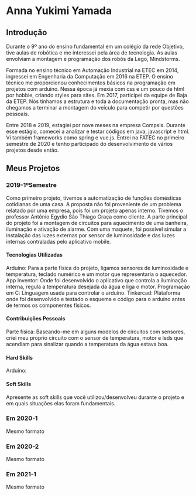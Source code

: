 # Anna Yukimi Yamada

## Introdução

Durante o 9º ano do ensino fundamental em um colégio da rede Objetivo, tive aulas de robótica e me interessei pela área de tecnologia. As aulas envolviam a montagem e programação dos robôs da Lego, Mindstorms.

Formada no ensino técnico em Automação Industrial na ETEC em 2014, ingressei em Engenharia da Computação em 2016 na ETEP. O ensino técnico me proporcionou conhecimentos básicos na programação em projetos com arduíno. Nessa época já mexia com css e um pouco de html por hobbie, criando styles para sites. Em 2017, participei da equipe de Baja da ETEP. Nós tínhamos a estrutura e toda a documentação pronta, mas não chegamos a terminar a montagem do veículo para competir por questões pessoais.

Entre 2018 e 2019, estagiei por nove meses na empresa Compsis. Durante esse estágio, comecei a analizar e testar códigos em java, javascript e html. Vi também frameworks como spring e vue.js.  Entrei na FATEC no primeiro semestre de 2020 e tenho participado do desenvolvimento de vários projetos desde então.

## Meus Projetos

### 2019-1ºSemestre
Como primeiro projeto, tivemos a automatização de funções domésticas cotidianas de uma casa. A proposta não foi proveniente de um problema relatado por uma empresa, pois foi um projeto apenas interno. Tivemos o professor Antônio Egydio São Thiago Graça como cliente.
A parte principal do projeto foi a montagem de circuitos para aquecimento de uma banheira, iluminação e ativação de alarme. Com uma maquete, foi possível simular a instalação das luzes externas por sensor de luminosidade e das luzes internas contraladas pelo aplicativo mobile.

#### Tecnologias Utilizadas
Arduíno: Para a parte física do projeto, ligamos sensores de luminosidade e temperatura, teclado numérico e um motor que representaria o aquecedor.
App Inventor: Onde foi desenvolvido o aplicativo que controla a iluminação interna, regula a temperatura desejada da água e liga o motor.
Programação em C: Linguagem usada para controlar o arduíno.
Tinkercad: Plataforma onde foi desenvolvido e testado o esquema e código para o arduíno antes de termos os componentes físicos.

#### Contribuições Pessoais
Parte física: Baseando-me em alguns modelos de circuitos com sensores, criei meu proprio circuito com o sensor de temperatura, motor e leds que acendiam para sinalizar quando a temperatura da água estava boa.

#### Hard Skills
Arduíno:

#### Soft Skills
Apresente as soft skills que você utilizou/desenvolveu durante o projeto e em quais situações elas foram fundamentais. 

### Em 2020-1
Mesmo formato

### Em 2020-2
Mesmo formato

### Em 2021-1
Mesmo formato
